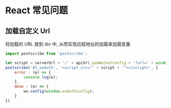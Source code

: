 # React 常见问题

## 加载自定义 Url

将加载的 URL 放到 div 中, 从而实现远程地址的加载来加载变量

```js
import postscribe from 'postscribe';

let script = serverUrl + '/' + apiUrl.pamWechatConfig + '?url=' + window.location.href+ '&type=base';
postscribe('#J_wxAuth', '<script src="' + script + '"></script>', {
    error : (e) => {
        console.log(e);
    },
    done : (e) => {
        wx.config(window.wxAuthConfig);
    }
})
```